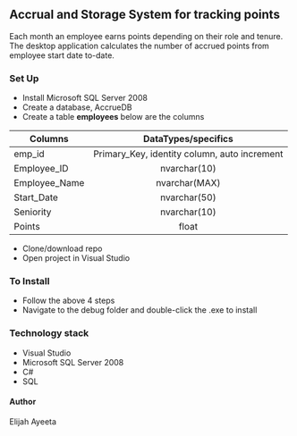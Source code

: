 ## Accrual and Storage System for tracking points
Each month an employee earns points depending on their role and tenure.
The desktop application calculates the number of accrued points from employee start date to-date.

### Set Up
* Install Microsoft SQL Server 2008
* Create a database, AccrueDB
* Create a table **employees** below are the columns

| Columns        | DataTypes/specifics                           |
|----------------|:---------------------------------------------:|
|emp_id          | Primary_Key, identity column, auto increment  |
|Employee_ID     | nvarchar(10)                                  |
|Employee_Name   | nvarchar(MAX)                                 |
|Start_Date      | nvarchar(50)                                  |
|Seniority       | nvarchar(10)                                  |
|Points          | float                                         |

* Clone/download repo
* Open project in Visual Studio

### To Install
* Follow the above 4 steps
* Navigate to the debug folder and double-click the .exe to install

### Technology stack
* Visual Studio
* Microsoft SQL Server 2008
* C# 
* SQL

#### Author
Elijah Ayeeta
